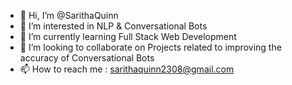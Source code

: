 - 👋 Hi, I’m @SarithaQuinn
- 👀 I’m interested in NLP & Conversational Bots
- 🌱 I’m currently learning Full Stack Web Development
- 💞️ I’m looking to collaborate on Projects related to improving the accuracy of Conversational Bots
- 📫 How to reach me : sarithaquinn2308@gmail.com

<!---
SarithaQuinn/SarithaQuinn is a ✨ special ✨ repository because its `README.md` (this file) appears on your GitHub profile.
You can click the Preview link to take a look at your changes.
--->
